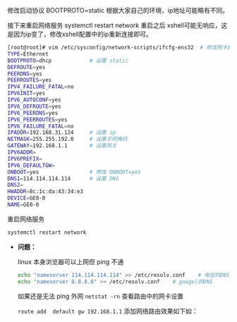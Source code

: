 修改启动协议 BOOTPROTO=static 根据大家自己的环境，ip地址可能略有不同。

接下来重启网络服务 systemctl restart network 重启之后 xshell可能无响应，这是因为ip变了，修改xshell配置中的ip重新连接即可。

```sh
[root@root]# vim /etc/sysconfig/network-scripts/ifcfg-ens32  # 修改网卡配置信息
TYPE=Ethernet
BOOTPROTO=dhcp            # 设置 static
DEFROUTE=yes
PEERDNS=yes
PEERROUTES=yes
IPV4_FAILURE_FATAL=no
IPV6INIT=yes
IPV6_AUTOCONF=yes
IPV6_DEFROUTE=yes
IPV6_PEERDNS=yes
IPV6_PEERROUTES=yes
IPV6_FAILURE_FATAL=no
IPADDR=192.168.31.124     # 设置 ip
NETMASK=255.255.192.0     # 设置子网掩码
GATEWAY=192.168.1.1       # 设置网关
IPV6ADDR=
IPV6PREFIX=
IPV6_DEFAULTGW=
ONBOOT=yes                # 修改 ONBOOT=yes
DNS1=114.114.114.114      # 设置 DNS
DNS2=
HWADDR=8c:1c:da:43:34:e3
DEVICE=GE0-0
NAME=GE0-0
```

重启网络服务

```sh
systemctl restart network
```

* **问题：**

  linux 本身浏览器可以上网但 ping 不通

  ```sh
  echo "nameserver 114.114.114.114" >> /etc/resolv.conf    # 电信的DNS
  echo "nameserver 8.8.8.8" >> /etc/resolv.conf    # googel的DNS
  ```

  如果还是无法 ping 外网 `netstat -rn` 查看路由中的网卡设置

  `route add  default gw 192.168.1.1` 添加网络路由效果如下如：
